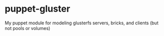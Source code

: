 puppet-gluster
==============

My puppet module for modeling glusterfs servers, bricks, and clients (but not pools or volumes)